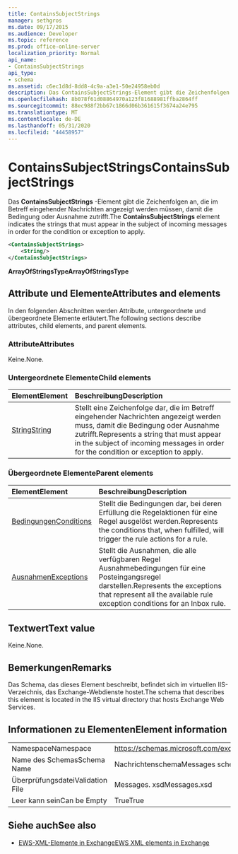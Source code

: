 ```yaml
---
title: ContainsSubjectStrings
manager: sethgros
ms.date: 09/17/2015
ms.audience: Developer
ms.topic: reference
ms.prod: office-online-server
localization_priority: Normal
api_name:
- ContainsSubjectStrings
api_type:
- schema
ms.assetid: c6ec1d8d-8dd8-4c9a-a3e1-50e24958eb0d
description: Das ContainsSubjectStrings-Element gibt die Zeichenfolgen an, die im Betreff eingehender Nachrichten angezeigt werden müssen, damit die Bedingung oder Ausnahme zutrifft.
ms.openlocfilehash: 8b078f61d08864970a123f81688981ffba2864ff
ms.sourcegitcommit: 88ec988f2bb67c1866d06b361615f3674a24e795
ms.translationtype: MT
ms.contentlocale: de-DE
ms.lasthandoff: 05/31/2020
ms.locfileid: "44458957"
---
```

# <a name="containssubjectstrings"></a><span data-ttu-id="89049-103">ContainsSubjectStrings</span><span class="sxs-lookup"><span data-stu-id="89049-103">ContainsSubjectStrings</span></span>

<span data-ttu-id="89049-104">Das **ContainsSubjectStrings** -Element gibt die Zeichenfolgen an, die im Betreff eingehender Nachrichten angezeigt werden müssen, damit die Bedingung oder Ausnahme zutrifft.</span><span class="sxs-lookup"><span data-stu-id="89049-104">The **ContainsSubjectStrings** element indicates the strings that must appear in the subject of incoming messages in order for the condition or exception to apply.</span></span> 
  
```XML
<ContainsSubjectStrings>
    <String/>
</ContainsSubjectStrings>
```

 <span data-ttu-id="89049-105">**ArrayOfStringsType**</span><span class="sxs-lookup"><span data-stu-id="89049-105">**ArrayOfStringsType**</span></span>
## <a name="attributes-and-elements"></a><span data-ttu-id="89049-106">Attribute und Elemente</span><span class="sxs-lookup"><span data-stu-id="89049-106">Attributes and elements</span></span>

<span data-ttu-id="89049-107">In den folgenden Abschnitten werden Attribute, untergeordnete und übergeordnete Elemente erläutert.</span><span class="sxs-lookup"><span data-stu-id="89049-107">The following sections describe attributes, child elements, and parent elements.</span></span>
  
### <a name="attributes"></a><span data-ttu-id="89049-108">Attribute</span><span class="sxs-lookup"><span data-stu-id="89049-108">Attributes</span></span>

<span data-ttu-id="89049-109">Keine.</span><span class="sxs-lookup"><span data-stu-id="89049-109">None.</span></span>
  
### <a name="child-elements"></a><span data-ttu-id="89049-110">Untergeordnete Elemente</span><span class="sxs-lookup"><span data-stu-id="89049-110">Child elements</span></span>

|<span data-ttu-id="89049-111">**Element**</span><span class="sxs-lookup"><span data-stu-id="89049-111">**Element**</span></span>|<span data-ttu-id="89049-112">**Beschreibung**</span><span class="sxs-lookup"><span data-stu-id="89049-112">**Description**</span></span>|
|:-----|:-----|
|[<span data-ttu-id="89049-113">String</span><span class="sxs-lookup"><span data-stu-id="89049-113">String</span></span>](string.md) <br/> |<span data-ttu-id="89049-114">Stellt eine Zeichenfolge dar, die im Betreff eingehender Nachrichten angezeigt werden muss, damit die Bedingung oder Ausnahme zutrifft.</span><span class="sxs-lookup"><span data-stu-id="89049-114">Represents a string that must appear in the subject of incoming messages in order for the condition or exception to apply.</span></span>  <br/> |
   
### <a name="parent-elements"></a><span data-ttu-id="89049-115">Übergeordnete Elemente</span><span class="sxs-lookup"><span data-stu-id="89049-115">Parent elements</span></span>

|<span data-ttu-id="89049-116">**Element**</span><span class="sxs-lookup"><span data-stu-id="89049-116">**Element**</span></span>|<span data-ttu-id="89049-117">**Beschreibung**</span><span class="sxs-lookup"><span data-stu-id="89049-117">**Description**</span></span>|
|:-----|:-----|
|[<span data-ttu-id="89049-118">Bedingungen</span><span class="sxs-lookup"><span data-stu-id="89049-118">Conditions</span></span>](conditions.md) <br/> |<span data-ttu-id="89049-119">Stellt die Bedingungen dar, bei deren Erfüllung die Regelaktionen für eine Regel ausgelöst werden.</span><span class="sxs-lookup"><span data-stu-id="89049-119">Represents the conditions that, when fulfilled, will trigger the rule actions for a rule.</span></span>  <br/> |
|[<span data-ttu-id="89049-120">Ausnahmen</span><span class="sxs-lookup"><span data-stu-id="89049-120">Exceptions</span></span>](exceptions.md) <br/> |<span data-ttu-id="89049-121">Stellt die Ausnahmen, die alle verfügbaren Regel Ausnahmebedingungen für eine Posteingangsregel darstellen.</span><span class="sxs-lookup"><span data-stu-id="89049-121">Represents the exceptions that represent all the available rule exception conditions for an Inbox rule.</span></span>  <br/> |
   
## <a name="text-value"></a><span data-ttu-id="89049-122">Textwert</span><span class="sxs-lookup"><span data-stu-id="89049-122">Text value</span></span>

<span data-ttu-id="89049-123">Keine.</span><span class="sxs-lookup"><span data-stu-id="89049-123">None.</span></span>
  
## <a name="remarks"></a><span data-ttu-id="89049-124">Bemerkungen</span><span class="sxs-lookup"><span data-stu-id="89049-124">Remarks</span></span>

<span data-ttu-id="89049-125">Das Schema, das dieses Element beschreibt, befindet sich im virtuellen IIS-Verzeichnis, das Exchange-Webdienste hostet.</span><span class="sxs-lookup"><span data-stu-id="89049-125">The schema that describes this element is located in the IIS virtual directory that hosts Exchange Web Services.</span></span>
  
## <a name="element-information"></a><span data-ttu-id="89049-126">Informationen zu Elementen</span><span class="sxs-lookup"><span data-stu-id="89049-126">Element information</span></span>

|||
|:-----|:-----|
|<span data-ttu-id="89049-127">Namespace</span><span class="sxs-lookup"><span data-stu-id="89049-127">Namespace</span></span>  <br/> |https://schemas.microsoft.com/exchange/services/2006/messages  <br/> |
|<span data-ttu-id="89049-128">Name des Schemas</span><span class="sxs-lookup"><span data-stu-id="89049-128">Schema Name</span></span>  <br/> |<span data-ttu-id="89049-129">Nachrichtenschema</span><span class="sxs-lookup"><span data-stu-id="89049-129">Messages schema</span></span>  <br/> |
|<span data-ttu-id="89049-130">Überprüfungsdatei</span><span class="sxs-lookup"><span data-stu-id="89049-130">Validation File</span></span>  <br/> |<span data-ttu-id="89049-131">Messages. xsd</span><span class="sxs-lookup"><span data-stu-id="89049-131">Messages.xsd</span></span>  <br/> |
|<span data-ttu-id="89049-132">Leer kann sein</span><span class="sxs-lookup"><span data-stu-id="89049-132">Can be Empty</span></span>  <br/> |<span data-ttu-id="89049-133">True</span><span class="sxs-lookup"><span data-stu-id="89049-133">True</span></span>  <br/> |
   
## <a name="see-also"></a><span data-ttu-id="89049-134">Siehe auch</span><span class="sxs-lookup"><span data-stu-id="89049-134">See also</span></span>



- [<span data-ttu-id="89049-135">EWS-XML-Elemente in Exchange</span><span class="sxs-lookup"><span data-stu-id="89049-135">EWS XML elements in Exchange</span></span>](ews-xml-elements-in-exchange.md)


